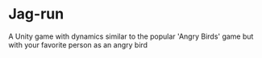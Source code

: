 # Jag-run
A Unity game with dynamics similar to the popular 'Angry Birds' game but with your favorite person as an angry bird
